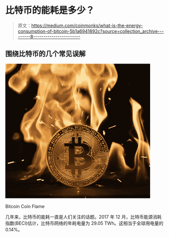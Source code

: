 # 比特币的能耗是多少？

> 原文：<https://medium.com/coinmonks/what-is-the-energy-consumption-of-bitcoin-5b1a6941892c?source=collection_archive---------8----------------------->

## 围绕比特币的几个常见误解

![](img/bd8992ed821712c24b24d5bf3bc48bdd.png)

Bitcoin Coin Flame

几年来，比特币的能耗一直是人们关注的话题。2017 年 12 月，比特币能源消耗指数(BECI)估计，比特币网络的年耗电量为 29.05 TWh。这相当于全球用电量的 0.14%。